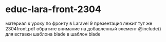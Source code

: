 # educ-lara-front-2304

материал к уроку по фронту в Laravel 9
презентация лежит тут же 2304front.pdf
обратите внимание на добавленный элемент @include() 
для вставки шаблона blade в шаблон blade